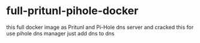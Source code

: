 # full-pritunl-pihole-docker
this full docker image as Pritunl and Pi-Hole dns server and cracked this 
for use pihole dns manager just add dns to dns 
